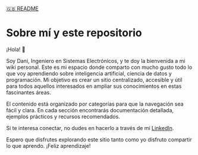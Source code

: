 [🇬🇧 README](./README/README_EN.md)

# Sobre mí y este repositorio

¡Hola! 👋

Soy Dani, Ingeniero en Sistemas Electrónicos, y te doy la bienvenida a mi wiki
personal. Este es mi espacio donde comparto con mucho gusto todo lo que voy
aprendiendo sobre inteligencia artificial, ciencia de datos y programación. Mi
objetivo es crear un sitio centralizado, accesible y útil para todos aquellos
interesados en ampliar sus conocimientos en estas fascinantes áreas.

El contenido está organizado por categorías para que la navegación sea fácil y
clara. En cada sección encontrarás documentación detallada, ejemplos prácticos y
recursos recomendados.

Si te interesa conectar, no dudes en hacerlo a través de mi
[LinkedIn](https://www.linkedin.com/in/danibcorr/).

Espero que disfrutes explorando este sitio tanto como yo disfruto compartir lo
que aprendo. ¡Feliz aprendizaje!
